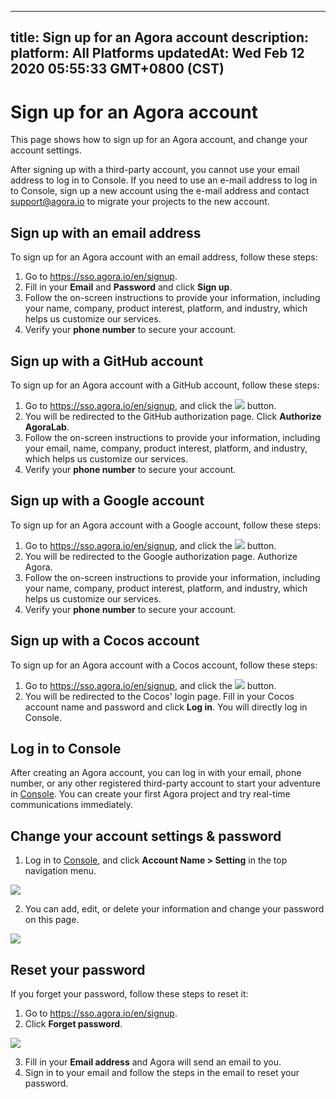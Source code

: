 
---
title: Sign up for an Agora account
description: 
platform: All Platforms
updatedAt: Wed Feb 12 2020 05:55:33 GMT+0800 (CST)
---
# Sign up for an Agora account
This page shows how to sign up for an Agora account, and change your account settings.

<div class="alert note">After signing up with a third-party account, you cannot use your email address to log in to Console. If you need to use an e-mail address to log in to Console, sign up a new account using the e-mail address and contact <a href="mailto:support@agora.io">support@agora.io</a > to migrate your projects to the new account.</div>

## Sign up with an email address
To sign up for an Agora account with an email address, follow these steps:

1. Go to https://sso.agora.io/en/signup.
2. Fill in your **Email** and **Password** and click **Sign up**.
3. Follow the on-screen instructions to provide your information, including your name, company, product interest, platform, and industry, which helps us customize our services.
4. Verify your **phone number** to secure your account.

## Sign up with a GitHub account

To sign up for an Agora account with a GitHub account, follow these steps:

1. Go to https://sso.agora.io/en/signup, and click the ![](https://web-cdn.agora.io/docs-files/1569295926426) button.
2. You will be redirected to the GitHub authorization page. Click **Authorize AgoraLab**.
3. Follow the on-screen instructions to provide your information, including your email, name, company, product interest, platform, and industry, which helps us customize our services.
4. Verify your **phone number** to secure your account.

## Sign up with a Google account

To sign up for an Agora account with a Google account, follow these steps:

1. Go to https://sso.agora.io/en/signup, and click the ![](https://web-cdn.agora.io/docs-files/1569302689210) button.
2. You will be redirected to the Google authorization page. Authorize Agora.
3. Follow the on-screen instructions to provide your information, including your name, company, product interest, platform, and industry, which helps us customize our services.
4. Verify your **phone number** to secure your account.

## Sign up with a Cocos account

To sign up for an Agora account with a Cocos account, follow these steps:

1. Go to https://sso.agora.io/en/signup, and click the ![](https://web-cdn.agora.io/docs-files/1569295962944) button.
2. You will be redirected to the Cocos' login page. Fill in your Cocos account name and password and click **Log in**. You will directly log in Console.

## Log in to Console

After creating an Agora account, you can log in with your email, phone number, or any other registered third-party account to start your adventure in [Console](https://dashboard.agora.io).  You can create your first Agora project and try real-time communications immediately.

## Change your account settings & password

1. Log in to [Console](https://dashboard.agora.io), and click  **Account Name > Setting** in the top navigation menu.

![](https://web-cdn.agora.io/docs-files/1565244190495)

2. You can add, edit, or delete your information and change your password on this page. 

![](https://web-cdn.agora.io/docs-files/1565244202054)


## Reset your password

If you forget your password, follow these steps to reset it:

1. Go to https://sso.agora.io/en/signup.
2. Click **Forget password**.

![](https://web-cdn.agora.io/docs-files/1569312325155)

3. Fill in your **Email address** and Agora will send an email to you.
4. Sign in to your email and follow the steps in the email to reset your password.
